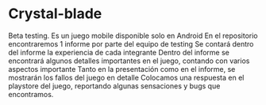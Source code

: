 # Crystal-blade
Beta testing. Es un juego mobile disponible solo en Android 
En el repositorio encontraremos 1 informe por parte del equipo de testing
Se contará dentro del informe la experiencia de cada integrante
Dentro del informe se encontrará algunos detalles importantes en el juego, contando con varios aspectos importante
Tanto en la presentación como en el informe, se mostrarán los fallos del juego en detalle
Colocamos una respuesta en el playstore del juego, reportando algunas sensaciones y bugs que encontramos. 
